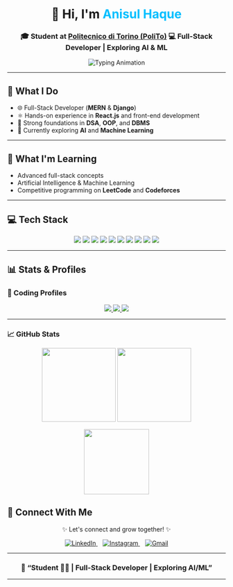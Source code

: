 <!-- Profile README for Anisul Haque -->

<h1 align="center">👋 Hi, I'm <span style="color:#00BFFF;">Anisul Haque</span></h1>

<h3 align="center">
🎓 Student at <a href="https://www.polito.it/">Politecnico di Torino (PoliTo)</a>  
💻 Full-Stack Developer | Exploring AI & ML
</h3>

<p align="center">
  <img src="https://readme-typing-svg.demolab.com?font=Fira+Code&size=22&duration=3000&pause=800&center=true&vCenter=true&width=500&lines=Software-Developer;Full-Stack+Developer;React+%7C+Django+%7C+MERN;AI+%26+Machine+Learning+Enthusiast;Passionate+about+Clean+Code" alt="Typing Animation" />
</p>

---

## 💼 What I Do

- 🌐 Full-Stack Developer (**MERN** & **Django**)  
- ⚛️ Hands-on experience in **React.js** and front-end development  
- 🧩 Strong foundations in **DSA**, **OOP**, and **DBMS**  
- 🤖 Currently exploring **AI** and **Machine Learning**

---

## 🌱 What I'm Learning

- Advanced full-stack concepts  
- Artificial Intelligence & Machine Learning  
- Competitive programming on **LeetCode** and **Codeforces**

---

## 💻 Tech Stack

<p align="center">
  <img src="https://img.shields.io/badge/c-%2300599C.svg?style=for-the-badge&logo=c&logoColor=white" />
  <img src="https://img.shields.io/badge/c++-%2300599C.svg?style=for-the-badge&logo=c%2B%2B&logoColor=white" />
  <img src="https://img.shields.io/badge/java-%23ED8B00.svg?style=for-the-badge&logo=openjdk&logoColor=white" />
  <img src="https://img.shields.io/badge/python-3670A0?style=for-the-badge&logo=python&logoColor=ffdd54" />
  <img src="https://img.shields.io/badge/react-%2320232a.svg?style=for-the-badge&logo=react&logoColor=%2361DAFB" />
  <img src="https://img.shields.io/badge/Django-%23092E20.svg?style=for-the-badge&logo=django&logoColor=white" />
  <img src="https://img.shields.io/badge/mysql-4479A1.svg?style=for-the-badge&logo=mysql&logoColor=white" />
  <img src="https://img.shields.io/badge/MongoDB-%234ea94b.svg?style=for-the-badge&logo=mongodb&logoColor=white" />
  <img src="https://img.shields.io/badge/git-%23F05033.svg?style=for-the-badge&logo=git&logoColor=white" />
  <img src="https://img.shields.io/badge/github-%23121011.svg?style=for-the-badge&logo=github&logoColor=white" />
</p>

---

## 📊 Stats & Profiles

### 🔗 Coding Profiles

<p align="center">
  <a href="https://leetcode.com/u/anisulhaque773/">
    <img src="https://img.shields.io/badge/LeetCode-FFA116?style=for-the-badge&logo=LeetCode&logoColor=white" />
  </a>
  <a href="https://codeforces.com/profile/anisul770">
    <img src="https://img.shields.io/badge/Codeforces-1F8ACB?style=for-the-badge&logo=Codeforces&logoColor=white" />
  </a>
  <a href="https://www.hackerrank.com/profile/anisul773">
    <img src="https://img.shields.io/badge/HackerRank-2EC866?style=for-the-badge&logo=HackerRank&logoColor=white" />
  </a>
</p>

---

### 📈 GitHub Stats

<p align="center">
  <img src="https://github-readme-stats.vercel.app/api?username=anisul770&theme=tokyonight&hide_border=false&include_all_commits=false&count_private=true" height="170" />
  <img src="https://nirzak-streak-stats.vercel.app/?user=YeacinSanto&theme=dark&hide_border=false" height="170" />
</p>

<p align="center">
  <img src="https://github-readme-stats.vercel.app/api/top-langs/?username=anisul770&theme=tokyonight&hide_border=false&layout=compact&langs_count=8" height="150" />
</p>

## 🤝 Connect With Me

<div align="center">

✨ Let's connect and grow together! ✨  

<a href="https://www.linkedin.com/in/anisul770/" target="_blank">
  <img src="https://img.shields.io/badge/LinkedIn-%230077B5.svg?style=for-the-badge&logo=linkedin&logoColor=white&labelColor=0077B5" alt="LinkedIn" />
</a>
&nbsp;&nbsp;
<a href="https://www.instagram.com/anisul_haque_/" target="_blank">
  <img src="https://img.shields.io/badge/Instagram-%23E4405F.svg?style=for-the-badge&logo=instagram&logoColor=white&labelColor=E4405F" alt="Instagram" />
</a>
&nbsp;&nbsp;
<a href="mailto:anisulhaque770@gmail.com">
  <img src="https://img.shields.io/badge/Email%20Me-D14836?style=for-the-badge&logo=gmail&logoColor=white" alt="Gmail" />
</a>

</div>

---

<h3 align="center">🧠 “Student 👨‍💻 | Full-Stack Developer | Exploring AI/ML”</h3>

---
